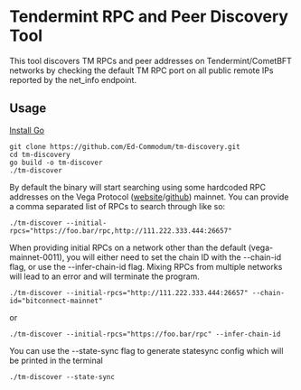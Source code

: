 # Tendermint RPC and Peer Discovery Tool

This tool discovers TM RPCs and peer addresses on Tendermint/CometBFT networks by checking the default TM RPC port on all public remote IPs reported by the net_info endpoint. 


## Usage

[Install Go](https://go.dev/doc/install)

```
git clone https://github.com/Ed-Commodum/tm-discovery.git
cd tm-discovery
go build -o tm-discover
./tm-discover
```

By default the binary will start searching using some hardcoded RPC addresses on the Vega Protocol ([website](vega.xyz)/[github](github.com/vegaprotocol)) mainnet. You can provide a comma separated list of RPCs to search through like so:
```
./tm-discover --initial-rpcs="https://foo.bar/rpc,http://111.222.333.444:26657"
```
When providing initial RPCs on a network other than the default (vega-mainnet-0011), you will either need to set the chain ID with the --chain-id flag, or use the --infer-chain-id flag. Mixing RPCs from multiple networks will lead to an error and will terminate the program.
```
./tm-discover --initial-rpcs="http://111.222.333.444:26657" --chain-id="bitconnect-mainnet"
```
or
```
./tm-discover --initial-rpcs="https://foo.bar/rpc" --infer-chain-id
```

You can use the --state-sync flag to generate statesync config which will be printed in the terminal

```
./tm-discover --state-sync
```